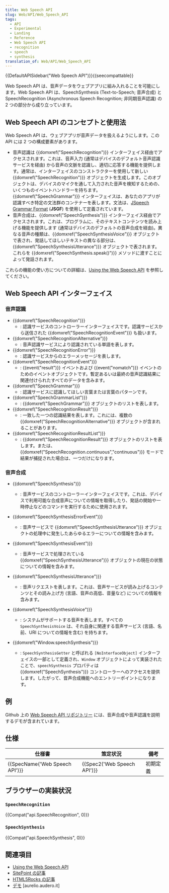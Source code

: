 ```yaml
---
title: Web Speech API
slug: Web/API/Web_Speech_API
tags:
  - API
  - Experimental
  - Landing
  - Reference
  - Web Speech API
  - recognition
  - speech
  - synthesis
translation_of: Web/API/Web_Speech_API
---
```

{{DefaultAPISidebar("Web Speech API")}}{{seecompattable}}

Web Speech API は、音声データをウェブアプリに組み入れることを可能にします。Web Speech API は、SpeechSynthesis (Text-to-Speech; 音声合成) と SpeechRecognition (Asynchronous Speech Recognition; 非同期音声認識) の 2 つの部分から成り立っています。

## Web Speech API のコンセプトと使用法

Web Speech API は、ウェブアプリが音声データを扱えるようにします。この API には 2 つの構成要素があります。

- 音声認識は {{domxref("SpeechRecognition")}} インターフェイス経由でアクセスされます。これは、音声入力 (通常はデバイスのデフォルト音声認識サービスを経由) から音声の文脈を認識し、適切に応答する機能を提供します。通常は、インターフェイスのコンストラクターを使用して新しい {{domxref("SpeechRecognition")}} オブジェクトを生成します。このオブジェクトは、デバイスのマイクを通して入力された音声を検知するための、いくつものイベントハンドラーを持ちます。{{domxref("SpeechGrammar")}} インターフェイスは、あなたのアプリが認識すべき特定の文法群のコンテナーを表します。文法は、[JSpeech Grammar Format](http://www.w3.org/TR/jsgf/) (**JSGF**) を使用して定義されています。
- 音声合成は、{{domxref("SpeechSynthesis")}} インターフェイス経由でアクセスされます。これは、プログラムに、そのテキストコンテンツを読み上げる機能を提供します (通常はデバイスのデフォルトの音声合成を経由)。異なる音声の種類は、{{domxref("SpeechSynthesisVoice")}} オブジェクトで表され、発話してほしいテキストの異なる部分は、{{domxref("SpeechSynthesisUtterance")}} オブジェクトで表されます。これらを {{domxref("SpeechSynthesis.speak()")}} メソッドに渡すことによって発話されます。

これらの機能の使い方についての詳細は、[Using the Web Speech API](/ja/docs/Web/API/Web_Speech_API/Using_the_Web_Speech_API) を参照してください。

## Web Speech API インターフェイス

### 音声認識

- {{domxref("SpeechRecognition")}}
  - : 認識サービスのコントローラーインターフェイスです。認識サービスから送信された {{domxref("SpeechRecognitionEvent")}} も扱います。
- {{domxref("SpeechRecognitionAlternative")}}
  - : 音声認識サービスにより認識されている単語を表します。
- {{domxref("SpeechRecognitionError")}}
  - : 認識サービスからのエラーメッセージを表します。
- {{domxref("SpeechRecognitionEvent")}}
  - : {{event("result")}} イベントおよび {{event("nomatch")}} イベントのためのイベントオブジェクトです。暫定あるいは最終の音声認識結果に関連付けられたすべてのデータを含みます。
- {{domxref("SpeechGrammar")}}
  - : 認識サービスに認識してほしい言葉または言葉のパターンです。
- {{domxref("SpeechGrammarList")}}
  - : {{domxref("SpeechGrammar")}} オブジェクトのリストを表します。
- {{domxref("SpeechRecognitionResult")}}
  - : 一致した一つの認識結果を表します。これには、複数の {{domxref("SpeechRecognitionAlternative")}} オブジェクトが含まれることがあります。
- {{domxref("SpeechRecognitionResultList")}}
  - : {{domxref("SpeechRecognitionResult")}} オブジェクトのリストを表します。または、{{domxref("SpeechRecognition.continuous","continuous")}} モードで結果が捕捉された場合は、一つだけになります。

### 音声合成

- {{domxref("SpeechSynthesis")}}
  - : 音声サービスのコントローラーインターフェイスです。これは、デバイスで利用可能な合成音声についての情報を取得したり、発話の開始や一時停止などのコマンドを実行するために使用されます。
- {{domxref("SpeechSynthesisErrorEvent")}}
  - : 音声サービスで {{domxref("SpeechSynthesisUtterance")}} オブジェクトの処理中に発生したあらゆるエラーについての情報を含みます。
- {{domxref("SpeechSynthesisEvent")}}
  - : 音声サービスで処理されている {{domxref("SpeechSynthesisUtterance")}} オブジェクトの現在の状態についての情報を含みます。
- {{domxref("SpeechSynthesisUtterance")}}
  - : 音声リクエストを表します。これは、音声サービスが読み上げるコンテンツとその読み上げ方 (言語、音声の高低、音量など) についての情報を含みます。

- {{domxref("SpeechSynthesisVoice")}}
  - : システムがサポートする音声を表します。すべての `SpeechSynthesisVoice` は、それ自身に関連する音声サービス (言語、名前、URI についての情報を含む) を持ちます。
- {{domxref("Window.speechSynthesis")}}
  - : `SpeechSynthesisGetter` と呼ばれる `[NoInterfaceObject]` インターフェイスの一部として定義され、`Window` オブジェクトによって実装されたことで、`speechSynthesis` プロパティは {{domxref("SpeechSynthesis")}} コントローラーへのアクセスを提供します。したがって、音声合成機能へのエントリーポイントになります。

## 例

Github 上の [Web Speech API リポジトリー](https://github.com/mdn/web-speech-api/) には、音声合成や音声認識を説明するデモが含まれています。

## 仕様

| 仕様書                                   | 策定状況                             | 備考     |
| ---------------------------------------- | ------------------------------------ | -------- |
| {{SpecName('Web Speech API')}} | {{Spec2('Web Speech API')}} | 初期定義 |

## ブラウザーの実装状況

### `SpeechRecognition`

{{Compat("api.SpeechRecognition", 0)}}

### `SpeechSynthesis`

{{Compat("api.SpeechSynthesis", 0)}}

## 関連項目

- [Using the Web Speech API](/ja/docs/Web/API/Web_Speech_API/Using_the_Web_Speech_API)
- [SitePoint の記事](http://www.sitepoint.com/talking-web-pages-and-the-speech-synthesis-api/)
- [HTML5Rocks の記事](http://updates.html5rocks.com/2014/01/Web-apps-that-talk---Introduction-to-the-Speech-Synthesis-API)
- [デモ](http://aurelio.audero.it/demo/speech-synthesis-api-demo.html) \[aurelio.audero.it]
